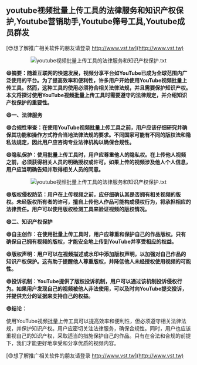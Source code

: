 ## **youtube视频批量上传工具的法律服务和知识产权保护,Youtube营销助手,Youtube筛号工具,Youtube成员群发**

[😍想了解推广相关软件的朋友请登录 http://www.vst.tw](http://www.vst.tw)

 <center><img src="https://vst.tw/MP4/tuiguang/png/7.png" alt="youtube视频批量上传工具的法律服务和知识产权保护.txt"></center>

**😄摘要：随着互联网的快速发展，视频分享平台如YouTube已成为全球范围内广泛使用的平台。为了提高效率和便利性，许多用户开始使用YouTube视频批量上传工具。然而，这种工具的使用必须符合相关法律法规，并且需要保护知识产权。本文将探讨使用YouTube视频批量上传工具时需要遵守的法律规定，并介绍知识产权保护的重要性。**

**😄一、法律服务**

**😄合规性审查：在使用YouTube视频批量上传工具之前，用户应该仔细研究并确保其功能和操作方式符合当地法律法规的要求。不同国家可能有不同的版权法和隐私法规定，因此用户应咨询专业法律机构以确保合规性。**

**😄隐私保护：使用批量上传工具时，用户应尊重他人的隐私权。在上传他人视频之前，必须获得相关人员的明确授权或许可。如果上传的视频涉及他人个人信息，用户应当明确告知并取得相关人员的同意。**

 <center><img src="https://vst.tw/MP4/tuiguang/png/4.png" alt="youtube视频批量上传工具的法律服务和知识产权保护.txt"></center>

**😄版权侵权防范：用户在上传视频之前，应仔细确认其是否拥有相关视频的版权。未经版权所有者的许可，擅自上传他人作品可能构成侵权行为，将承担相应的法律责任。用户可以使用版权检测工具来验证视频的版权情况。**

**😄二、知识产权保护**

**😄自主创作：在使用批量上传工具时，用户应尊重和保护自己的作品版权。只有确保自己拥有视频的版权，才能安全地上传到YouTube并享受相应的权益。**

**😄版权声明：用户可以在视频描述或水印中添加版权声明，以加强对自己作品的知识产权保护。这有助于提醒他人尊重版权，并降低他人未经授权使用视频的可能性。**

**😄投诉机制：YouTube提供了版权投诉机制，用户可以通过该机制投诉侵权行为。如果用户发现自己的视频被他人非法使用，可以及时向YouTube提交投诉，并提供充分的证据来支持自己的权益。**

**😄结论：**

使用YouTube视频批量上传工具可以提高效率和便利性，但必须遵守相关法律法规，并保护知识产权。用户应密切关注法律服务，确保合规性。同时，用户也应该重视自己的知识产权，采取适当的措施保护自己的作品。只有在合法和合规的前提下，我们才能更好地享受和分享优质的视频内容。

[😍想了解推广相关软件的朋友请登录 http://www.vst.tw](http://www.vst.tw)




